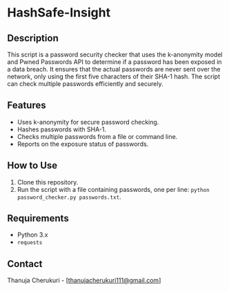 # HashSafe-Insight

## Description
This script is a password security checker that uses the k-anonymity model and Pwned Passwords API to determine if a password has been exposed in a data breach. It ensures that the actual passwords are never sent over the network, only using the first five characters of their SHA-1 hash. The script can check multiple passwords efficiently and securely.

## Features
- Uses k-anonymity for secure password checking.
- Hashes passwords with SHA-1.
- Checks multiple passwords from a file or command line.
- Reports on the exposure status of passwords.

## How to Use
1. Clone this repository.
2. Run the script with a file containing passwords, one per line: `python password_checker.py passwords.txt`.

## Requirements
- Python 3.x
- `requests`

## Contact
Thanuja Cherukuri - [thanujacherukuri111@gmail.com]
